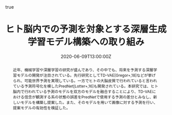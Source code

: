 ---
abstract: 近年、機械学習や深層学習の研究が盛んであり、その中でも、将来を予測する深層学習モデルの開発が注目されている。先行研究としてTD-VAE[Gregor+,18]などが挙げられ、可能世界予測を実現している。一方でヒトの大脳皮質で行われていると言われている予測符号化を模したPredNet[Lotter+,16]も開発されている。本研究では、ヒト脳内で行われている予測のモデルを双方のモデルを融合することにより、TD-VAEにおける信念が観測する系の状態の誤差をPredNetで使用する予測の差分とみなし、新しいモデルを構築し提案した。また、そのモデルを用いて画像に対する予測を行い、提案モデルの有効性を検証した。
doi: "https://www.jstage.jst.go.jp/article/pjsai/JSAI2020/0/JSAI2020_1O3GS801/_article/-char/ja/"
address:
all_day: true
authors: [黒田彗莉, 小林一郎]
date: "2020-06-09T13:00:00Z"
date_end: "2020-06-12T15:00:00Z"
event: 人工知能学会全国大会(第34回) (JSAI2020)
event_url: https://www.ai-gakkai.or.jp/jsai2020/
featured: false
image:
  caption: '[JSAI2020](https://www.ai-gakkai.or.jp/jsai2020/)'
  focal_point: Right
links:
location: オンライン
math: true
projects:
- internal-project
publishDate: "2020-06-09T00:00:00Z"
slides: example
summary: 人工知能学会全国大会(第34回) (JSAI2020)
tags: []
title: ヒト脳内での予測を対象とする深層生成学習モデル構築への取り組み
url_code: ""
url_pdf: ""
url_slides: ""
url_video: ""
---